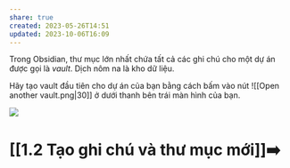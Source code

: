 ```yaml
---
share: true
created: 2023-05-26T14:51
updated: 2023-10-06T16:09
---
```

Trong Obsidian, thư mục lớn nhất chứa tất cả các ghi chú cho một dự án được gọi là *vault*. Dịch nôm na là kho dữ liệu.

Hãy tạo vault đầu tiên cho dự án của bạn bằng cách bấm vào nút ![[Open another vault.png|30]] ở dưới thanh bên trái màn hình của bạn.

![](https://forum.obsidian.md/uploads/default/original/3X/2/2/2210517675f2efd328409ba185d14ef0b35ac280.png) 
# [[1.2 Tạo ghi chú và thư mục mới]]➡️
